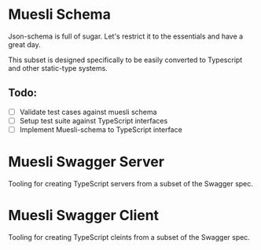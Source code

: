 # Muesli Schema

Json-schema is full of sugar. Let's restrict it to the essentials and
have a great day.

This subset is designed specifically to be easily converted to
Typescript and other static-type systems. 

## Todo:
- [ ] Validate test cases against muesli schema
- [ ] Setup test suite against TypeScript interfaces
- [ ] Implement Muesli-schema to TypeScript interface

# Muesli Swagger Server
Tooling for creating TypeScript servers from a subset of the Swagger spec.

# Muesli Swagger Client
Tooling for creating TypeScript cleints from a subset of the Swagger spec.
